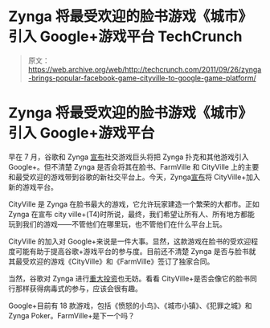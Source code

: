 # Zynga 将最受欢迎的脸书游戏《城市》引入 Google+游戏平台 TechCrunch

> 原文：<https://web.archive.org/web/http://techcrunch.com/2011/09/26/zynga-brings-popular-facebook-game-cityville-to-google-game-platform/>

# Zynga 将最受欢迎的脸书游戏《城市》引入 Google+游戏平台

早在 7 月，谷歌和 Zynga [宣布](https://web.archive.org/web/20230203133717/https://techcrunch.com/2011/08/11/google-plus-games/)社交游戏巨头将把 Zynga 扑克和其他游戏引入 Google+。但不清楚 Zynga 是否会将其在脸书、FarmVille 和 CityVille 上的主要和最受欢迎的游戏带到谷歌的新社交平台上。今天，Zynga[宣布](https://web.archive.org/web/20230203133717/http://www.zynga.com/about/blog.php)将 CityVille+加入新的游戏平台。

CityVille 是 Zynga 在脸书最大的游戏，它允许玩家建造一个繁荣的大都市。正如 Zynga 在宣布 city ville+(T4)时所说，最终，我们希望让所有人、所有地方都能玩到我们的游戏——不管他们在哪里玩，也不管他们在什么平台上玩。

CityVille 的加入对 Google+来说是一件大事。显然，这款游戏在脸书的受欢迎程度可能有助于提高谷歌+游戏平台的参与度。目前还不清楚 Zynga 是否与脸书就其最受欢迎的游戏《CityVille》和《FarmVille》签订了独家合同。

当然，谷歌对 Zynga 进行[重大投资](https://web.archive.org/web/20230203133717/https://techcrunch.com/2010/07/10/google-secretly-invested-100-million-in-zynga-preparing-to-launch-google-games/)也无妨。看看 CityVille+是否会像它的脸书同行那样获得病毒式的参与，应该会很有趣。

Google+目前有 18 款游戏，包括《愤怒的小鸟》、《城市小镇》、《犯罪之城》和 Zynga Poker。FarmVille+是下一个吗？
